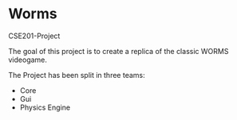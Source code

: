 # Worms
CSE201-Project

The goal of this project is to create a replica of the classic WORMS videogame.

The Project has been split in three teams:
- Core
- Gui
- Physics Engine
